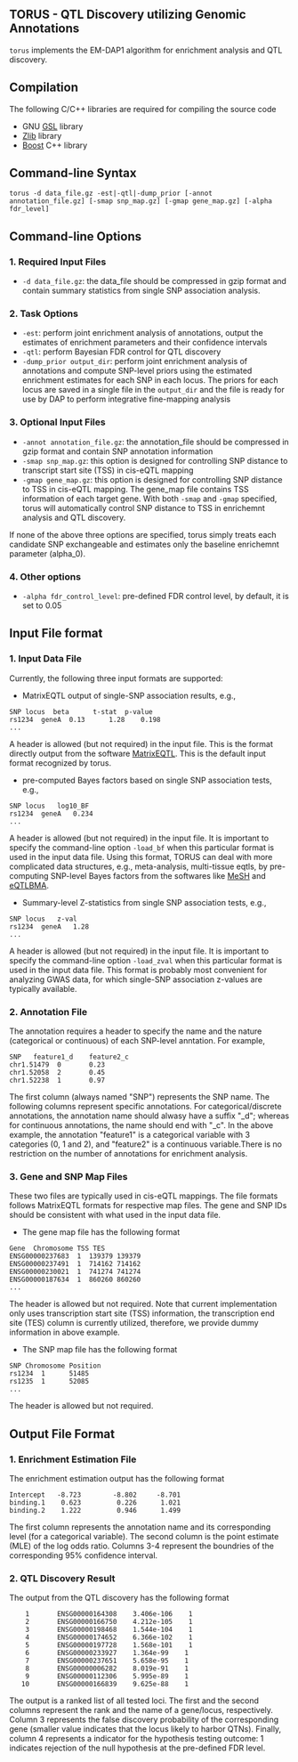 ## TORUS - QTL Discovery utilizing Genomic Annotations 


``torus`` implements the EM-DAP1 algorithm for enrichment analysis and QTL discovery.


## Compilation

The following C/C++ libraries are required for compiling the source code

* GNU [GSL](http://www.gnu.org/software/gsl/) library
* [Zlib](http://zlib.net/) library
* [Boost](http://www.boost.org/) C++ library


## Command-line Syntax 

``torus -d data_file.gz -est|-qtl|-dump_prior [-annot annotation_file.gz] [-smap snp_map.gz] [-gmap gene_map.gz] [-alpha fdr_level]``  

## Command-line Options

### 1. Required Input Files

* ``-d data_file.gz``: the data_file should be compressed in gzip format and  contain summary statistics from single SNP association analysis. 

### 2. Task Options

* ``-est``: perform joint enrichment analysis of annotations, output the estimates of enrichment parameters and their confidence intervals
* ``-qtl``: perform Bayesian FDR control for QTL discovery
* ``-dump_prior output_dir``: perform joint enrichment analysis of annotations and compute SNP-level priors using the estimated enrichment estimates for each SNP in each locus. The priors for each locus are saved in a single file in the ``output_dir`` and the file is ready for use by DAP to perform integrative fine-mapping analysis


### 3. Optional Input Files

* ``-annot annotation_file.gz``: the annotation_file should be compressed in gzip format and contain SNP annotation information 
* ``-smap snp_map.gz``: this option is designed for controlling SNP distance to transcript start site (TSS) in cis-eQTL mapping
* ``-gmap gene_map.gz``: this option is designed for controlling SNP distance to TSS in cis-eQTL mapping. The gene_map file contains TSS information of each target gene. With both ``-smap`` and ``-gmap`` specified, torus will automatically control SNP distance to TSS in enrichemnt analysis and QTL discovery. 

If none of the above three options are specified, torus simply treats each candidate SNP exchangeable and estimates only the baseline enrichemnt parameter (alpha_0).


### 4. Other options

* ``-alpha fdr_control_level``: pre-defined FDR control level, by default, it is set to 0.05

## Input File format

### 1. Input Data File

Currently, the following three input formats are supported:

* MatrixEQTL output of single-SNP association results, e.g., 
```
SNP	locus  beta	     t-stat	 p-value
rs1234	geneA  0.13	     1.28	 0.198    
...
``` 
A header is allowed (but not required) in the input file. This is the format directly output from the software [MatrixEQTL](http://www.bios.unc.edu/research/genomic_software/Matrix_eQTL/). This is the default input format recognized by torus.


* pre-computed Bayes factors based on single SNP association tests, e.g.,
```
SNP	locus	log10_BF
rs1234	geneA	0.234 
...
``` 
A header is allowed (but not required) in the input file. It is important to specify the command-line option ``-load_bf`` when this particular format is used in the input data file.
Using this  format, TORUS can deal with more complicated data structures, e.g., meta-analysis, multi-tissue eqtls, by pre-computing SNP-level Bayes factors from the softwares like [MeSH](https://github.com/xqwen/mesh) and [eQTLBMA](https://github.com/timflutre/eqtlbma). 



* Summary-level Z-statistics from single SNP association tests, e.g.,
```
SNP	locus	z-val
rs1234	geneA	1.28
...
```
A header is allowed (but not required) in the input file. It is	important to specify the command-line option ``-load_zval`` when this particular format is used in the input data file. This format is probably most convenient for analyzing GWAS data, for which single-SNP association z-values are typically available.


### 2. Annotation File 

The annotation requires a header to specify the name and the nature (categorical or continuous) of each SNP-level anntation. For example,
```
SNP   feature1_d	feature2_c
chr1.51479  0		0.23		
chr1.52058  2		0.45
chr1.52238  1		0.97
```
The first column  (always named "SNP") represents the SNP name. The following columns represent specific annotations. For categorical/discrete annotations, the annotation name should alwasy have a suffix "_d"; whereas for continuous annotations, the name should end with "_c".  In the above example, the annotation "feature1" is a categorical variable with 3 categories (0, 1 and 2), and "feature2" is a continuous variable.There is no restriction on the number of annotations for enrichment analysis.

### 3. Gene and SNP Map Files

These two files are typically used in cis-eQTL mappings. The file formats follows MatrixEQTL formats for respective map files. The gene and SNP IDs should be consistent with what used in the input data file.

* The gene map file has the following format 
```
Gene  Chromosome TSS TES
ENSG00000237683  1  139379 139379
ENSG00000237491  1  714162 714162
ENSG00000230021  1  741274 741274
ENSG00000187634  1  860260 860260
...
```
The header is allowed but not required. Note that current implementation only uses transcription start site (TSS) information, the transcription end site (TES) column is currently utilized, therefore, we provide dummy information in above example. 

* The SNP map file has the following format 
```
SNP Chromosome Position
rs1234  1      51485
rs1235  1      52085
...
```
The header is allowed but not required.  



## Output File Format

### 1. Enrichment Estimation File

The enrichment estimation output has the following format

```
Intercept	-8.723	      -8.802	 -8.701	
binding.1	 0.623         0.226      1.021
binding.2	 1.222         0.946      1.499
```
The first column represents the annotation name and its corresponding level (for a categorical variable). The second column is the point estimate (MLE) of the log odds ratio. Columns 3-4 represent the boundries of the corresponding 95% confidence interval.



### 2. QTL Discovery Result

The output from the QTL discovery has the following format
```
    1       ENSG00000164308    3.406e-106    1
    2       ENSG00000166750    4.212e-105    1
    3       ENSG00000198468    1.544e-104    1
    4       ENSG00000174652    6.366e-102    1
    5       ENSG00000197728    1.568e-101    1
    6       ENSG00000233927    1.364e-99    1
    7       ENSG00000237651    5.658e-95    1
    8       ENSG00000006282    8.019e-91    1
    9       ENSG00000112306    5.995e-89    1
   10       ENSG00000166839    9.625e-88    1
```
The output is a ranked list of all tested loci. The first and the second columns represent the rank and the name of a gene/locus, respectively. Column 3 represents the false discovery probability of the corresponding gene (smaller value indicates that the locus likely to harbor QTNs). Finally, column 4 represents a indicator for the hypothesis testing outcome: 1 indicates rejection of the null hypothesis at the pre-defined FDR level.




